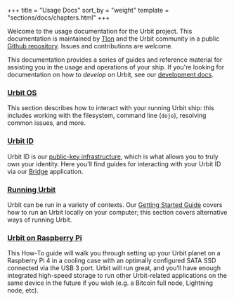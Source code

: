 +++
title = "Usage Docs"
sort_by = "weight"
template = "sections/docs/chapters.html"
+++

Welcome to the usage documentation for the Urbit project. This documentation is
maintained by [Tlon](https://tlon.io) and the Urbit community in a public
[Github repository](https://github.com/urbit/urbit.org). Issues and
contributions are welcome.

This documentation provides a series of guides and reference material for
assisting you in the usage and operations of your ship. If you're looking for
documentation on how to *develop* on Urbit, see our [development docs](@/docs/_index.md).

### [Urbit OS](@/using/os/_index.md)

This section describes how to interact with your running Urbit ship: this
includes working with the filesystem, command line (`dojo`), resolving common
issues, and more.

### [Urbit ID](@/using/id/_index.md)

Urbit ID is our [public-key infrastructure](@/using/id/overview.md), which is
what allows you to truly own your identity. Here you'll find guides for
interacting with your Urbit ID via our [Bridge](https://bridge.urbit.org)
application.

### [Running Urbit](@/using/running/_index.md)

Urbit can be run in a variety of contexts. Our [Getting Started
Guide](@/getting-started.md) covers how to run an Urbit locally on your
computer; this section covers alternative ways of running Urbit.

### [Urbit on Raspberry Pi](@/using/raspberrypi/_index.md)

This How-To guide will walk you through setting up your Urbit planet on
a Raspberry Pi 4 in a cooling case with an optimally configured SATA SSD connected 
via the USB 3 port. Urbit will run great, and you’ll have enough integrated
high-speed storage to run other Urbit-related applications on the same device
in the future if you wish (e.g. a Bitcoin full node, Lightning node, etc).
